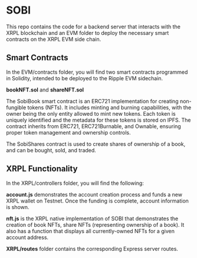 # SOBI

This repo contains the code for a backend server that interacts with the XRPL blockchain and an EVM folder to deploy the necessary smart contracts on the XRPL EVM side chain.

## Smart Contracts

In the EVM/contracts folder, you will find two smart contracts programmed in Solidity, intended to be deployed to the Ripple EVM sidechain.

**bookNFT.sol** and **shareNFT.sol**

The SobiBook smart contract is an ERC721 implementation for creating non-fungible tokens (NFTs). It includes minting and burning capabilities, with the owner being the only entity allowed to mint new tokens. Each token is uniquely identified and the metadata for these tokens is stored on IPFS. The contract inherits from ERC721, ERC721Burnable, and Ownable, ensuring proper token management and ownership controls.

The SobiShares contract is used to create shares of ownership of a book, and can be bought, sold, and traded.

## XRPL Functionality

In the XRPL/controllers folder, you will find the following:

**account.js** demonstrates the account creation process and funds a new XRPL wallet on Testnet. Once the funding is complete, account information is shown.

**nft.js** is the XRPL native implementation of SOBI that demonstrates the creation of book NFTs, share NFTs (representing ownership of a book). It also has a function that displays all currently-owned NFTs for a given account address.

**XRPL/routes** folder contains the corresponding Express server routes.
